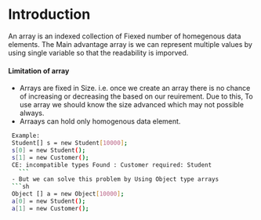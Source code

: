 # Introduction


An array is an indexed collection of Fiexed number of homegenous data elements.
The Main advantage array is we can represent multiple values by using single variable so that the readability is imporved.
#### Limitation of array
  - Arrays are fixed in Size. i.e. once we create an array there is no chance of increasing or decreasing the based on our reuirement. Due to this, To use array we should know the size advanced which may not possible always.
  - Arraays can hold only homogenous data element.
  ```sh
   Example: 
   Student[] s = new Student[10000];
   s[0] = new Student();
   s[1] = new Customer();
   CE: incompatible types Found : Customer required: Student
     ```
   - But we can solve this problem by Using Object type arrays
   ```sh
   Object [] a = new Object[10000];
   a[0] = new Student();
   a[1] = new Customer();
  ```
